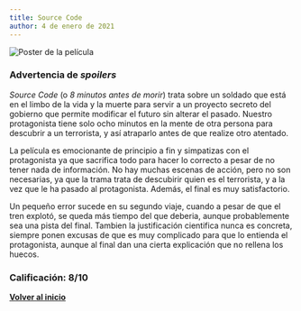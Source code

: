 ```yaml
---
title: Source Code
author: 4 de enero de 2021
---
```


![](../img/source_code.webp "Poster de la película")

### Advertencia de *spoilers*

*Source Code* (o *8 minutos antes de morir*) trata sobre un soldado que está en el limbo de la vida y la muerte para servir a un proyecto secreto del gobierno que permite modificar el futuro sin alterar el pasado.
Nuestro protagonista tiene solo ocho minutos en la mente de otra persona para descubrir a un terrorista, y así atraparlo antes de que realize otro atentado.

La película es emocionante de principio a fin y simpatizas con el protagonista ya que sacrifica todo para hacer lo correcto a pesar de no tener nada de información.
No hay muchas escenas de acción, pero no son necesarias, ya que la trama trata de descubirir quien es el terrorista, y a la vez que le ha pasado al protagonista.
Además, el final es muy satisfactorio.

Un pequeño error sucede en su segundo viaje, cuando a pesar de que el tren explotó, se queda más tiempo del que deberia, aunque probablemente sea una pista del final.
Tambien la justificación cientifica nunca es concreta, siempre ponen excusas de que es muy complicado para que lo entienda el protagonista, aunque al final dan una cierta explicación que no rellena los huecos.

### Calificación: 8/10

[**Volver al inicio**](../index.html)
